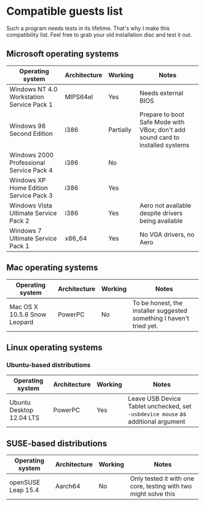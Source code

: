 # Compatible guests list

Such a program needs tests in its lifetime. That's why I make this compatibility list. Feel free to grab your old installation disc and test it out.

## Microsoft operating systems

| Operating system                          | Architecture | Working   | Notes                                                                          |
| ----------------------------------------- | ------------ | --------- | ------------------------------------------------------------------------------ |
| Windows NT 4.0 Workstation Service Pack 1 | MIPS64el     | Yes       | Needs external BIOS                                                            |
| Windows 98 Second Edition                 | i386         | Partially | Prepare to boot Safe Mode with VBox; don't add sound card to installed systems |
| Windows 2000 Professional Service Pack 4  | i386         | No        |                                                                                |
| Windows XP Home Edition Service Pack 3    | i386         | Yes       |                                                                                |
| Windows Vista Ultimate Service Pack 2     | i386         | Yes       | Aero not available despite drivers being available                             |
| Windows 7 Ultimate Service Pack 1         | x86_64       | Yes       | No VGA drivers, no Aero                                                        |

## Mac operating systems

| Operating system                          | Architecture | Working   | Notes                                                                          |
| ----------------------------------------- | ------------ | --------- | ------------------------------------------------------------------------------ |
| Mac OS X 10.5.6 Snow Leopard              | PowerPC      | No        | To be honest, the installer suggested something I haven't tried yet.           |

## Linux operating systems

### Ubuntu-based distributions

| Operating system                          | Architecture | Working   | Notes                                                                            |
| ----------------------------------------- | ------------ | --------- | -------------------------------------------------------------------------------- |
| Ubuntu Desktop 12.04 LTS                  | PowerPC      | Yes       | Leave USB Device Tablet unchecked, set `-usbdevice mouse` as additional argument |

## SUSE-based distributions

| Operating system                          | Architecture | Working   | Notes                                                                            |
| ----------------------------------------- | ------------ | --------- | -------------------------------------------------------------------------------- |
| openSUSE Leap 15.4                        | Aarch64      | No        | Only tested it with one core, testing with two might solve this                  |

